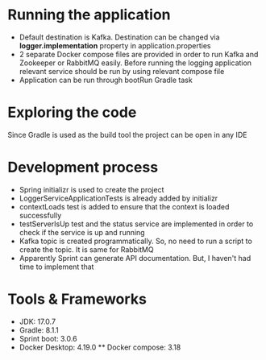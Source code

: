 # Running the application
* Default destination is Kafka. Destination can be changed via **logger.implementation** property in application.properties
* 2 separate Docker compose files are provided in order to run Kafka and Zookeeper or RabbitMQ easily. Before running the logging application relevant service should be run by using relevant compose file
* Application can be run through bootRun Gradle task

# Exploring the code
Since Gradle is used as the build tool the project can be open in any IDE

# Development process
* Spring initializr is used to create the project
* LoggerServiceApplicationTests is already added by initializr
* contextLoads test is added to ensure that the context is loaded successfully
* testServerIsUp test and the status service are implemented in order to check if the service is up and running
* Kafka topic is created programmatically. So, no need to run a script to create the topic. It is same for RabbitMQ
* Apparently Sprint can generate API documentation. But, I haven't had time to implement that

# Tools & Frameworks
* JDK: 17.0.7
* Gradle: 8.1.1
* Sprint boot: 3.0.6
* Docker Desktop: 4.19.0
** Docker compose: 3.18